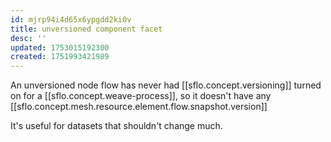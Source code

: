 ```yaml
---
id: mjrp94i4d65x6ypgdd2ki0v
title: unversioned component facet
desc: ''
updated: 1753015192300
created: 1751993421989
---
```


An unversioned node flow has never had [[sflo.concept.versioning]] turned on for a [[sflo.concept.weave-process]], so it doesn't have any [[sflo.concept.mesh.resource.element.flow.snapshot.version]]

It's useful for datasets that shouldn't change much.